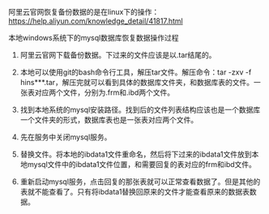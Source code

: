 阿里云官网恢复备份数据的是在linux下的操作：https://help.aliyun.com/knowledge_detail/41817.html

本地windows系统下的mysql数据库恢复数据操作过程

1. 阿里云官网下载备份数据。下过来的文件应该是以.tar结尾的。

2. 本地可以使用git的bash命令行工具，解压tar文件。解压命令：tar -zxv -f hins***.tar，解压完就可以看到具体的数据库文件夹，和数据库表的文件。一张表对应两个文件，分别为.frm和.ibd两个文件。
3. 找到本地系统的mysql安装路径。找到后的文件列表结构应该也是一个数据库一个文件夹的形式，数据库表也是一张表对应两个文件。
4. 先在服务中关闭mysql服务。
5. 替换文件。将本地的ibdata1文件重命名，然后将下过来的ibdata1文件放到本地mysql文件中的ibdata1文件位置，和需要回复的表对应的frm和ibd文件。
6. 重新启动mysql服务，点击回复的那张表就可以正常查看数据了。但是其他的表就不能查看了。只有将ibdata1替换回原来的文件才能查看原来的数据表数据。